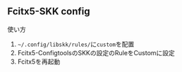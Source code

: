 ## Fcitx5-SKK config

使い方
1. `~/.config/libskk/rules/`に`custom`を配置
2. Fcitx5-ConfigtoolsのSKKの設定のRuleをCustomに設定
3. Fcitx5を再起動
